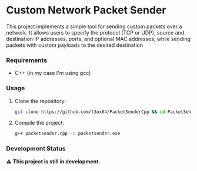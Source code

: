# Custom Network Packet Sender

This project implements a simple tool for sending custom packets over a network. 
It allows users to specify the protocol (TCP or UDP), source and destination IP addresses, ports, and optional MAC addresses, while sending packets with custom payloads to the desired destination

### Requirements
- C++ (in my case I'm using gcc)

### Usage

1. Clone the repository:
    ```bash
    git clone https://github.com/l3ox64/PacketSenderCpp && cd PacketSenderCpp
    ```
2. Compile the project:
    ```bash
    g++ packetsender.cpp -o packetsender.exe
    ```


### Development Status
⚠️ **This project is still in development.**
